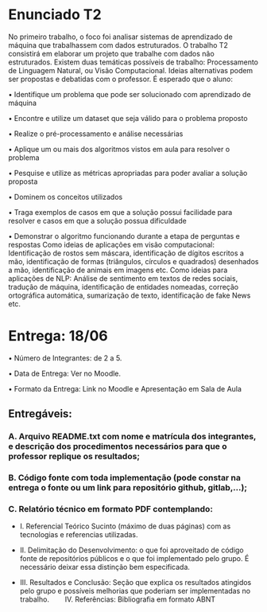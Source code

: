 # Enunciado T2

No primeiro trabalho, o foco foi analisar sistemas de aprendizado de máquina que trabalhassem com dados estruturados. O trabalho T2 consistirá em elaborar um projeto que trabalhe com dados não estruturados.
Existem duas temáticas possíveis de trabalho: Processamento de Linguagem Natural, ou Visão Computacional.
Ideias alternativas podem ser propostas e debatidas com o professor. É esperado que o aluno:

• Identifique um problema que pode ser solucionado com aprendizado de máquina

• Encontre e utilize um dataset que seja válido para o problema proposto

• Realize o pré-processamento e análise necessárias

• Aplique um ou mais dos algoritmos vistos em aula para resolver o problema

• Pesquise e utilize as métricas apropriadas para poder avaliar a solução proposta

• Dominem os conceitos utilizados

• Traga exemplos de casos em que a solução possui facilidade para resolver e casos em que a solução possua dificuldade

• Demonstrar o algoritmo funcionando durante a etapa de perguntas e respostas Como ideias de aplicações em visão computacional: Identificação de rostos sem máscara, identificação de dígitos escritos a mão, identificação de formas (triângulos, círculos e quadrados) desenhados a mão, identificação de animais em imagens etc. Como ideias para aplicações de NLP: Análise de sentimento em textos de redes sociais, tradução de máquina, identificação de entidades nomeadas, correção ortográfica automática, sumarização de texto, identificação de fake News etc.

# Entrega: 18/06

• Número de Integrantes: de 2 a 5.

• Data de Entrega: Ver no Moodle.

• Formato da Entrega: Link no Moodle e Apresentação em Sala de Aula

## Entregáveis:

### A. Arquivo README.txt com nome e matrícula dos integrantes, e descrição dos procedimentos necessários para que o professor replique os resultados;

### B. Código fonte com toda implementação (pode constar na entrega o fonte ou um link para repositório github, gitlab,...);

### C. Relatório técnico em formato PDF contemplando:

- I. Referencial Teórico Sucinto (máximo de duas páginas) com as tecnologias e referencias utilizadas.

- II. Delimitação do Desenvolvimento: o que foi aproveitado de código fonte de repositórios públicos e o que foi implementado pelo grupo. É necessário deixar essa distinção bem especificada.

- III. Resultados e Conclusão: Seção que explica os resultados atingidos pelo grupo e possíveis melhorias que poderiam ser implementadas no trabalho.
    IV. Referências: Bibliografia em formato ABNT
